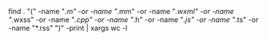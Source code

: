 find . "(" -name "*.m" -or -name "*.mm" -or -name "*.wxml" -or -name "*.wxss" -or -name "*.cpp" -or -name "*.h" -or -name "*.js" -or -name "*.ts" -or -name "*.rss" ")" -print | xargs wc -l

